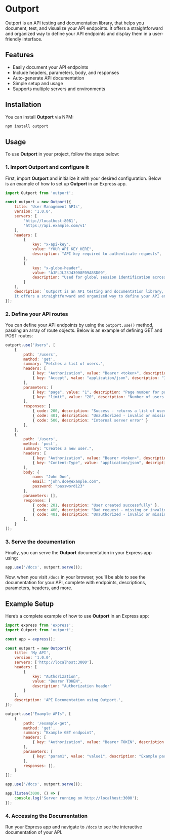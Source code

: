 # Outport

Outport is an API testing and documentation library, that helps you document, test, and visualize your API endpoints. It offers a straightforward and organized way to define your API endpoints and display them in a user-friendly interface.

## Features

- Easily document your API endpoints
- Include headers, parameters, body, and responses
- Auto-generate API documentation
- Simple setup and usage
- Supports multiple servers and environments

## Installation

You can install **Outport** via NPM:

```bash
npm install outport
```

## Usage

To use **Outport** in your project, follow the steps below:

### 1. Import Outport and configure it

First, import **Outport** and initialize it with your desired configuration. Below is an example of how to set up **Outport** in an Express app.

```javascript
import Outport from 'outport';

const outport = new Outport({
    title: 'User Management APIs',
    version: '1.0.0',
    servers: [
        'http://localhost:8081', 
        'https://api.example.com/v1'
    ],
    headers: [
        {
            key: "x-api-key",
            value: "YOUR_API_KEY_HERE",
            description: "API key required to authenticate requests",
        },
        {
            key: "x-globe-header",
            value: "AJFLJL23J43908F09A8SD09",
            description: "Used for global session identification across requests",
        }
    ],
    description: `Outport is an API testing and documentation library, that helps you document, test, and visualize your API endpoints.
    It offers a straightforward and organized way to define your API endpoints and display them in a user-friendly interface.`,
});
```

### 2. Define your API routes

You can define your API endpoints by using the `outport.use()` method, passing an array of route objects. Below is an example of defining GET and POST routes:

```javascript
outport.use("Users", [
    {
        path: '/users',
        method: 'get',
        summary: "Fetches a list of users.",
        headers: [
            { key: "Authorization", value: "Bearer <token>", description: "JWT token for authorization" },
            { key: "Accept", value: "application/json", description: "Indicates that the client expects a JSON response" }
        ],
        parameters: [
            { key: "page", value: "1", description: "Page number for pagination" },
            { key: "limit", value: "20", description: "Number of users per page" }
        ],
        responses: [
            { code: 200, description: "Success - returns a list of users" },
            { code: 401, description: "Unauthorized - invalid or missing token" },
            { code: 500, description: "Internal server error" }
        ],
    },
    {
        path: '/users',
        method: 'post',
        summary: "Creates a new user.",
        headers: [
            { key: "Authorization", value: "Bearer <token>", description: "JWT token for authorization" },
            { key: "Content-Type", value: "application/json", description: "Indicates the request body is in JSON format" }
        ],
        body: {
            name: "John Doe",
            email: "john.doe@example.com",
            password: "password123"
        },
        parameters: [],
        responses: [
            { code: 201, description: "User created successfully" },
            { code: 400, description: "Bad request - missing or invalid parameters" },
            { code: 401, description: "Unauthorized - invalid or missing token" }
        ],
    }
]);
```

### 3. Serve the documentation

Finally, you can serve the **Outport** documentation in your Express app using:

```javascript
app.use('/docs', outport.serve());
```

Now, when you visit `/docs` in your browser, you'll be able to see the documentation for your API, complete with endpoints, descriptions, parameters, headers, and more.

## Example Setup

Here’s a complete example of how to use **Outport** in an Express app:

```javascript
import express from 'express';
import Outport from 'outport';

const app = express();

const outport = new Outport({
    title: 'My API',
    version: '1.0.0',
    servers: ['http://localhost:3000'],
    headers: [
        {
            key: "Authorization",
            value: "Bearer TOKEN",
            description: "Authorization header"
        }
    ],
    description: 'API Documentation using Outport.',
});

outport.use("Example APIs", [
    {
        path: '/example-get',
        method: 'get',
        summary: "Example GET endpoint",
        headers: [
            { key: "Authorization", value: "Bearer TOKEN", description: "Authorization token" }
        ],
        parameters: [
            { key: "param1", value: "value1", description: "Example parameter" }
        ],
        responses: [],
    }
]);

app.use('/docs', outport.serve());

app.listen(3000, () => {
    console.log('Server running on http://localhost:3000');
});
```

### 4. Accessing the Documentation

Run your Express app and navigate to `/docs` to see the interactive documentation of your API.